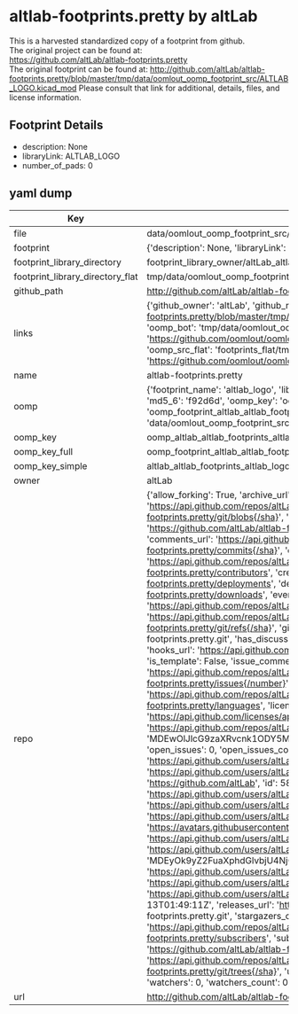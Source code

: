 # altlab-footprints.pretty by altLab  
This is a harvested standardized copy of a footprint from github.  
The original project can be found at:  
https://github.com/altLab/altlab-footprints.pretty  
The original footprint can be found at:
http://github.com/altLab/altlab-footprints.pretty/blob/master/tmp/data/oomlout_oomp_footprint_src/ALTLAB_LOGO.kicad_mod
Please consult that link for additional, details, files, and license information.  
## Footprint Details
* description: None  
* libraryLink: ALTLAB_LOGO  
* number_of_pads: 0  
## yaml dump  
| Key | Value |  
| --- | --- |  
| file | data/oomlout_oomp_footprint_src/altlab-footprints.pretty/ALTLAB_LOGO.kicad_mod |  
| footprint | {'description': None, 'libraryLink': 'ALTLAB_LOGO', 'number_of_pads': 0} |  
| footprint_library_directory | footprint_library_owner/altLab_altlab-footprints.pretty |  
| footprint_library_directory_flat | tmp/data/oomlout_oomp_footprint_src/footprints_flat/altlab_altlab_footprints_altlab_logo/working |  
| github_path | http://github.com/altLab/altlab-footprints.pretty/blob/master/tmp/data/oomlout_oomp_footprint_src/ALTLAB_LOGO.kicad_mod |  
| links | {'github_owner': 'altLab', 'github_repo_name': 'altlab-footprints.pretty', 'github_src': 'http://github.com/altLab/altlab-footprints.pretty/blob/master/tmp/data/oomlout_oomp_footprint_src/ALTLAB_LOGO.kicad_mod', 'github_src_repo': 'https://github.com/altLab/altlab-footprints.pretty', 'oomp_bot': 'tmp/data/oomlout_oomp_footprint_src/footprints/altlab_altlab_footprints_altlab_logo/working', 'oomp_bot_github': 'https://github.com/oomlout/oomlout_oomp_footprint_bot/tree/main/tmp/data/oomlout_oomp_footprint_src/footprints/altlab_altlab_footprints_altlab_logo/working', 'oomp_src_flat': 'footprints_flat/tmp/data/oomlout_oomp_footprint_src/footprints_flat/altlab_altlab_footprints_altlab_logo/working', 'oomp_src_flat_github': 'https://github.com/oomlout/oomlout_oomp_footprint_src/tree/main/tmp/data/oomlout_oomp_footprint_src/footprints_flat/altlab_altlab_footprints_altlab_logo/working'} |  
| name | altlab-footprints.pretty |  
| oomp | {'footprint_name': 'altlab_logo', 'library_name': 'altlab_footprints', 'md5': 'f92d6df1de03c122093c21e650ccdda1', 'md5_10': 'f92d6df1de', 'md5_5': 'f92d6', 'md5_6': 'f92d6d', 'oomp_key': 'oomp_altlab_altlab_footprints_altlab_logo', 'oomp_key_extra': 'oomp_footprint_altlab_altlab_footprints_altlab_logo', 'oomp_key_full': 'oomp_footprint_altlab_altlab_footprints_altlab_logo_f92d6d', 'oomp_key_simple': 'altlab_altlab_footprints_altlab_logo', 'original_filename': 'data/oomlout_oomp_footprint_src/altlab-footprints.pretty/ALTLAB_LOGO.kicad_mod', 'owner_name': 'altlab'} |  
| oomp_key | oomp_altlab_altlab_footprints_altlab_logo |  
| oomp_key_full | oomp_footprint_altlab_altlab_footprints_altlab_logo |  
| oomp_key_simple | altlab_altlab_footprints_altlab_logo |  
| owner | altLab |  
| repo | {'allow_forking': True, 'archive_url': 'https://api.github.com/repos/altLab/altlab-footprints.pretty/{archive_format}{/ref}', 'archived': False, 'assignees_url': 'https://api.github.com/repos/altLab/altlab-footprints.pretty/assignees{/user}', 'blobs_url': 'https://api.github.com/repos/altLab/altlab-footprints.pretty/git/blobs{/sha}', 'branches_url': 'https://api.github.com/repos/altLab/altlab-footprints.pretty/branches{/branch}', 'clone_url': 'https://github.com/altLab/altlab-footprints.pretty.git', 'collaborators_url': 'https://api.github.com/repos/altLab/altlab-footprints.pretty/collaborators{/collaborator}', 'comments_url': 'https://api.github.com/repos/altLab/altlab-footprints.pretty/comments{/number}', 'commits_url': 'https://api.github.com/repos/altLab/altlab-footprints.pretty/commits{/sha}', 'compare_url': 'https://api.github.com/repos/altLab/altlab-footprints.pretty/compare/{base}...{head}', 'contents_url': 'https://api.github.com/repos/altLab/altlab-footprints.pretty/contents/{+path}', 'contributors_url': 'https://api.github.com/repos/altLab/altlab-footprints.pretty/contributors', 'created_at': '2016-05-13T01:48:27Z', 'default_branch': 'master', 'deployments_url': 'https://api.github.com/repos/altLab/altlab-footprints.pretty/deployments', 'description': 'altLab Kicad Custom Footprints', 'disabled': False, 'downloads_url': 'https://api.github.com/repos/altLab/altlab-footprints.pretty/downloads', 'events_url': 'https://api.github.com/repos/altLab/altlab-footprints.pretty/events', 'fork': False, 'forks': 0, 'forks_count': 0, 'forks_url': 'https://api.github.com/repos/altLab/altlab-footprints.pretty/forks', 'full_name': 'altLab/altlab-footprints.pretty', 'git_commits_url': 'https://api.github.com/repos/altLab/altlab-footprints.pretty/git/commits{/sha}', 'git_refs_url': 'https://api.github.com/repos/altLab/altlab-footprints.pretty/git/refs{/sha}', 'git_tags_url': 'https://api.github.com/repos/altLab/altlab-footprints.pretty/git/tags{/sha}', 'git_url': 'git://github.com/altLab/altlab-footprints.pretty.git', 'has_discussions': False, 'has_downloads': True, 'has_issues': True, 'has_pages': False, 'has_projects': True, 'has_wiki': True, 'homepage': None, 'hooks_url': 'https://api.github.com/repos/altLab/altlab-footprints.pretty/hooks', 'html_url': 'https://github.com/altLab/altlab-footprints.pretty', 'id': 58690386, 'is_template': False, 'issue_comment_url': 'https://api.github.com/repos/altLab/altlab-footprints.pretty/issues/comments{/number}', 'issue_events_url': 'https://api.github.com/repos/altLab/altlab-footprints.pretty/issues/events{/number}', 'issues_url': 'https://api.github.com/repos/altLab/altlab-footprints.pretty/issues{/number}', 'keys_url': 'https://api.github.com/repos/altLab/altlab-footprints.pretty/keys{/key_id}', 'labels_url': 'https://api.github.com/repos/altLab/altlab-footprints.pretty/labels{/name}', 'language': None, 'languages_url': 'https://api.github.com/repos/altLab/altlab-footprints.pretty/languages', 'license': {'key': 'apache-2.0', 'name': 'Apache License 2.0', 'node_id': 'MDc6TGljZW5zZTI=', 'spdx_id': 'Apache-2.0', 'url': 'https://api.github.com/licenses/apache-2.0'}, 'merges_url': 'https://api.github.com/repos/altLab/altlab-footprints.pretty/merges', 'milestones_url': 'https://api.github.com/repos/altLab/altlab-footprints.pretty/milestones{/number}', 'mirror_url': None, 'name': 'altlab-footprints.pretty', 'network_count': 0, 'node_id': 'MDEwOlJlcG9zaXRvcnk1ODY5MDM4Ng==', 'notifications_url': 'https://api.github.com/repos/altLab/altlab-footprints.pretty/notifications{?since,all,participating}', 'open_issues': 0, 'open_issues_count': 0, 'organization': {'avatar_url': 'https://avatars.githubusercontent.com/u/5864781?v=4', 'events_url': 'https://api.github.com/users/altLab/events{/privacy}', 'followers_url': 'https://api.github.com/users/altLab/followers', 'following_url': 'https://api.github.com/users/altLab/following{/other_user}', 'gists_url': 'https://api.github.com/users/altLab/gists{/gist_id}', 'gravatar_id': '', 'html_url': 'https://github.com/altLab', 'id': 5864781, 'login': 'altLab', 'node_id': 'MDEyOk9yZ2FuaXphdGlvbjU4NjQ3ODE=', 'organizations_url': 'https://api.github.com/users/altLab/orgs', 'received_events_url': 'https://api.github.com/users/altLab/received_events', 'repos_url': 'https://api.github.com/users/altLab/repos', 'site_admin': False, 'starred_url': 'https://api.github.com/users/altLab/starred{/owner}{/repo}', 'subscriptions_url': 'https://api.github.com/users/altLab/subscriptions', 'type': 'Organization', 'url': 'https://api.github.com/users/altLab'}, 'owner': {'avatar_url': 'https://avatars.githubusercontent.com/u/5864781?v=4', 'events_url': 'https://api.github.com/users/altLab/events{/privacy}', 'followers_url': 'https://api.github.com/users/altLab/followers', 'following_url': 'https://api.github.com/users/altLab/following{/other_user}', 'gists_url': 'https://api.github.com/users/altLab/gists{/gist_id}', 'gravatar_id': '', 'html_url': 'https://github.com/altLab', 'id': 5864781, 'login': 'altLab', 'node_id': 'MDEyOk9yZ2FuaXphdGlvbjU4NjQ3ODE=', 'organizations_url': 'https://api.github.com/users/altLab/orgs', 'received_events_url': 'https://api.github.com/users/altLab/received_events', 'repos_url': 'https://api.github.com/users/altLab/repos', 'site_admin': False, 'starred_url': 'https://api.github.com/users/altLab/starred{/owner}{/repo}', 'subscriptions_url': 'https://api.github.com/users/altLab/subscriptions', 'type': 'Organization', 'url': 'https://api.github.com/users/altLab'}, 'private': False, 'pulls_url': 'https://api.github.com/repos/altLab/altlab-footprints.pretty/pulls{/number}', 'pushed_at': '2016-05-13T01:49:11Z', 'releases_url': 'https://api.github.com/repos/altLab/altlab-footprints.pretty/releases{/id}', 'size': 11, 'ssh_url': 'git@github.com:altLab/altlab-footprints.pretty.git', 'stargazers_count': 0, 'stargazers_url': 'https://api.github.com/repos/altLab/altlab-footprints.pretty/stargazers', 'statuses_url': 'https://api.github.com/repos/altLab/altlab-footprints.pretty/statuses/{sha}', 'subscribers_count': 3, 'subscribers_url': 'https://api.github.com/repos/altLab/altlab-footprints.pretty/subscribers', 'subscription_url': 'https://api.github.com/repos/altLab/altlab-footprints.pretty/subscription', 'svn_url': 'https://github.com/altLab/altlab-footprints.pretty', 'tags_url': 'https://api.github.com/repos/altLab/altlab-footprints.pretty/tags', 'teams_url': 'https://api.github.com/repos/altLab/altlab-footprints.pretty/teams', 'temp_clone_token': None, 'topics': [], 'trees_url': 'https://api.github.com/repos/altLab/altlab-footprints.pretty/git/trees{/sha}', 'updated_at': '2016-05-13T01:48:27Z', 'url': 'https://api.github.com/repos/altLab/altlab-footprints.pretty', 'visibility': 'public', 'watchers': 0, 'watchers_count': 0, 'web_commit_signoff_required': False} |  
| url | http://github.com/altLab/altlab-footprints.pretty |  

